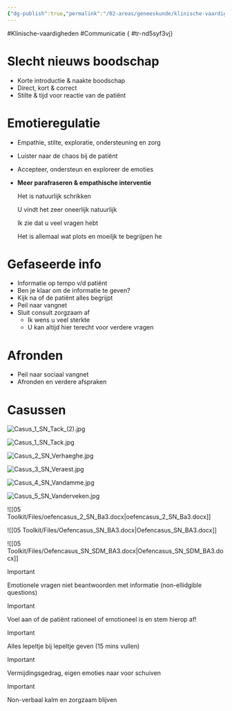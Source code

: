 ```yaml
---
{"dg-publish":true,"permalink":"/02-areas/geneeskunde/klinische-vaardigheden/slecht-nieuws-gesprek/","noteIcon":"","created":"2024-11-24T10:56:31.994+01:00","updated":"2025-01-01T06:08:40.481+01:00"}
---
```


#Klinische-vaardigheden #Communicatie
{ #tr-nd5syf3vj}


# Slecht nieuws boodschap

- Korte introductie & naakte boodschap
- Direct, kort & correct
- Stilte & tijd voor reactie van de patiënt

# Emotieregulatie

- Empathie, stilte, exploratie, ondersteuning en zorg
- Luister naar de chaos bij de patiënt
- Accepteer, ondersteun en exploreer de emoties

- **Meer parafraseren & empathische interventie**
    
    Het is natuurlijk schrikken
    
    U vindt het zeer oneerlijk natuurlijk
    
    Ik zie dat u veel vragen hebt
    
    Het is allemaal wat plots en moeiljk te begrijpen he
    

# Gefaseerde info

- Informatie op tempo v/d patiënt
- Ben je klaar om de informatie te geven?
- Kijk na of de patiënt alles begrijpt
- Peil naar vangnet
- Sluit consult zorgzaam af
    - Ik wens u veel sterkte
    - U kan altijd hier terecht voor verdere vragen

# Afronden

- Peil naar sociaal vangnet
- Afronden en verdere afspraken

# Casussen

![Casus_1_SN_Tack_(2).jpg](/img/user/05%20Toolkit/Files/Casus_1_SN_Tack_(2).jpg)

![Casus_1_SN_Tack.jpg](/img/user/05%20Toolkit/Files/Casus_1_SN_Tack.jpg)

![Casus_2_SN_Verhaeghe.jpg](/img/user/05%20Toolkit/Files/Casus_2_SN_Verhaeghe.jpg)

![Casus_3_SN_Veraest.jpg](/img/user/05%20Toolkit/Files/Casus_3_SN_Veraest.jpg)

![Casus_4_SN_Vandamme.jpg](/img/user/05%20Toolkit/Files/Casus_4_SN_Vandamme.jpg)

![Casus_5_SN_Vanderveken.jpg](/img/user/05%20Toolkit/Files/Casus_5_SN_Vanderveken.jpg)

![[05 Toolkit/Files/oefencasus_2_SN_Ba3.docx|oefencasus_2_SN_Ba3.docx]]

![[05 Toolkit/Files/Oefencasus_SN_BA3.docx|Oefencasus_SN_BA3.docx]]

![[05 Toolkit/Files/Oefencasus_SN_SDM_BA3.docx|Oefencasus_SN_SDM_BA3.docx]]

  

> [!important]  
> Emotionele vragen niet beantwoorden met informatie (non-ellidgible questions)  
  
> [!important]  
> Voel aan of de patiënt rationeel of emotioneel is en stem hierop af!  
  
> [!important]  
> Alles lepeltje bij lepeltje geven (15 mins vullen)  
  
> [!important]  
> Vermijdingsgedrag, eigen emoties naar voor schuiven  
  
> [!important]  
> Non-verbaal kalm en zorgzaam blijven